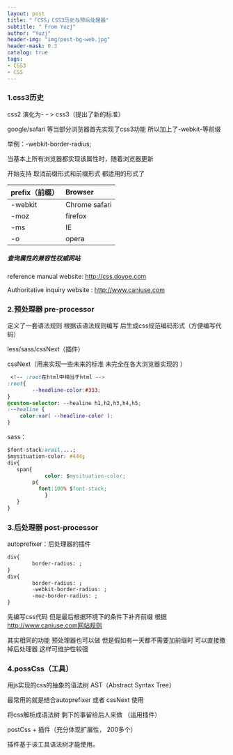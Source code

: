 ```yaml
---
layout: post
title: "「CSS」CSS3历史与预后处理器"
subtitle: " From Yuzj"
author: "Yuzj"
header-img: "img/post-bg-web.jpg"
header-mask: 0.3
catalog: true
tags:
- CSS3
- CSS
---
```


### 1.css3历史

css2 演化为- - > css3（提出了新的标准）

google/safari 等当部分浏览器首先实现了css3功能 所以加上了-webkit-等前缀

举例：-webkit-border-radius;

当基本上所有浏览器都实现该属性时，随着浏览器更新

开始支持 取消前缀形式和前缀形式 都适用的形式了

| prefix（前缀） | Browser       |
| -------------- | :------------ |
| -webkit        | Chrome safari |
| -moz           | firefox       |
| -ms            | IE            |
| -o             | opera         |

##### 查询属性的兼容性权威网站

reference manual website: http://css.doyoe.com

Authoritative inquiry website : http://www.caniuse.com

### 2.预处理器 pre-processor

定义了一套语法规则 根据该语法规则编写 后生成css规范编码形式（方便编写代码）

less/sass/cssNext（插件）

cssNext（用来实现一些未来的标准 未完全在各大浏览器实现的 ）

```css
 <!-- :root在html中相当于html -->
:root{
		--headline-color:#333;
}
@custom-selector: --healine h1,h2,h3,h4,h5;
:--healine {
	color:var( --headline-color );
}
```

sass：

```css
$font-stack:arail,...;
$mysituation-color: #444;
div{
   span{
			color: $mysituation-color;
        p{
          font:100% $font-stack;
     		}
   }
}
```



### 3.后处理器 post-processor

autoprefixer：后处理器的插件

```html
div{
		border-radius: ;
}
div{
		border-radius: ; 
		-webkit-border-radius: ;
		-moz-border-radius: ;
}
```

先编写css代码 但是最后根据环境下的条件下补齐前缀  根据 http://www.caniuse.com网站规则

其实相同的功能 预处理器也可以做 但是假如有一天都不需要加前缀时 可以直接撤掉后处理器 这样可维护性较强

### 4.possCss（工具）

用js实现的css的抽象的语法树 AST（Abstract Syntax Tree）

最常用的就是结合autoprefixer 或者 cssNext 使用

将css解析成语法树 剩下的事留给后人来做 （运用插件）

postCss + 插件（充分体现扩展性， 200多个）

插件基于该工具语法树才能使用。

